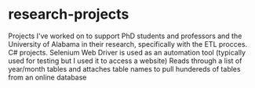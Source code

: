 # research-projects
Projects I've worked on to support PhD students and professors and the University of Alabama in their research, specifically with the ETL procces.
C# projects. Selenium Web Driver is used as an automation tool (typically used for testing but I used it to access a website)
Reads through a list of year/month tables and attaches table names to pull hundereds of tables from an online database
